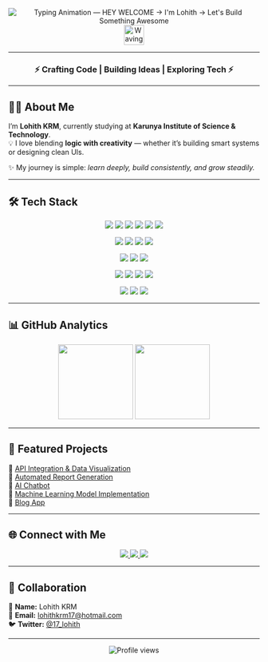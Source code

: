 <p align="center">
  <!-- single typing animation: types one line, erases, types next, erases, loops -->
  <img src="https://readme-typing-svg.herokuapp.com?font=Orbitron&weight=700&size=38&duration=2200&pause=900&color=39FF14&center=true&vCenter=true&multiline=false&repeat=true&width=900&height=90&lines=HEY+WELCOME+%E2%9D%A4%EF%B8%8F;I%27m+Lohith+KRM;Let%27s+Build+Something+Awesome+%F0%9F%9A%80" alt="Typing Animation — HEY WELCOME → I'm Lohith → Let's Build Something Awesome" />
  <!-- small waving GIF (optional) -->
  <img src="https://raw.githubusercontent.com/MartinHeinz/MartinHeinz/master/wave.gif" width="40" alt="Waving hand" />
</p>

---

<h3 align="center">⚡ Crafting Code | Building Ideas | Exploring Tech ⚡</h3>

---

## 👨‍🎓 About Me  
I’m **Lohith KRM**, currently studying at **Karunya Institute of Science & Technology**.  
💡 I love blending **logic with creativity** — whether it’s building smart systems or designing clean UIs.  

✨ My journey is simple: *learn deeply, build consistently, and grow steadily.*  

---

## 🛠 Tech Stack  

<p align="center">
  <img src="https://img.shields.io/badge/Python-14354C?style=for-the-badge&logo=python&logoColor=white" />
  <img src="https://img.shields.io/badge/C-00599C?style=for-the-badge&logo=c&logoColor=white" />
  <img src="https://img.shields.io/badge/Java-ED8B00?style=for-the-badge&logo=openjdk&logoColor=white" />
  <img src="https://img.shields.io/badge/HTML5-E34F26?style=for-the-badge&logo=html5&logoColor=white" />
  <img src="https://img.shields.io/badge/CSS3-1572B6?style=for-the-badge&logo=css3&logoColor=white" />
  <img src="https://img.shields.io/badge/JavaScript-F7DF1E?style=for-the-badge&logo=javascript&logoColor=black" />
</p>

<p align="center">
  <img src="https://img.shields.io/badge/Swing-008000?style=for-the-badge&logo=java&logoColor=white" />
  <img src="https://img.shields.io/badge/JavaFX-5D3FD3?style=for-the-badge&logo=java&logoColor=white" />
  <img src="https://img.shields.io/badge/Streamlit-FF4B4B?style=for-the-badge&logo=streamlit&logoColor=white" />
  <img src="https://img.shields.io/badge/Tkinter-1E90FF?style=for-the-badge&logo=python&logoColor=white" />
</p>

<p align="center">
  <img src="https://img.shields.io/badge/SpringBoot-6DB33F?style=for-the-badge&logo=springboot&logoColor=white" />
  <img src="https://img.shields.io/badge/Flask-000000?style=for-the-badge&logo=flask&logoColor=white" />
  <img src="https://img.shields.io/badge/FastAPI-009688?style=for-the-badge&logo=fastapi&logoColor=white" />
</p>

<p align="center">
  <img src="https://img.shields.io/badge/Docker-2496ED?style=for-the-badge&logo=docker&logoColor=white" />
  <img src="https://img.shields.io/badge/Kubernetes-326CE5?style=for-the-badge&logo=kubernetes&logoColor=white" />
  <img src="https://img.shields.io/badge/GitHub%20Actions-2088FF?style=for-the-badge&logo=githubactions&logoColor=white" />
  <img src="https://img.shields.io/badge/Ollama-FF00FF?style=for-the-badge&logoColor=white" />
</p>

<p align="center">
  <img src="https://img.shields.io/badge/MySQL-4479A1?style=for-the-badge&logo=mysql&logoColor=white" />
  <img src="https://img.shields.io/badge/SQLite-003B57?style=for-the-badge&logo=sqlite&logoColor=white" />
  <img src="https://img.shields.io/badge/CSV%2FJSON-FFD700?style=for-the-badge&logo=files&logoColor=black" />
</p>

---

## 📊 GitHub Analytics  
<p align="center">
  <img src="https://github-readme-stats.vercel.app/api?username=17lohith&show_icons=true&theme=tokyonight&hide_border=true" height="150" />
  <img src="https://github-readme-streak-stats.herokuapp.com/?user=17lohith&theme=tokyonight&hide_border=true" height="150" />
</p>

---

## 🌟 Featured Projects  
🔹 [API Integration & Data Visualization](https://github.com/17lohith/API-INTEGRATION-AND-DATA-VISUALIZATION)  
🔹 [Automated Report Generation](https://github.com/17lohith/AUTOMATED_REPORT_GENERATION)  
🔹 [AI Chatbot](https://github.com/17lohith/AI_CHATBOT)  
🔹 [Machine Learning Model Implementation](https://github.com/17lohith/MACHINE_LEARNING_MODEL_IMPLEMENTATION)  
🔹 [Blog App](https://github.com/17lohith)  

---

## 🌐 Connect with Me  
<p align="center">
  <a href="mailto:lohithkrm17@hotmail.com">
    <img src="https://img.shields.io/badge/Email-D14836?style=for-the-badge&logo=gmail&logoColor=white" />
  </a>
  <a href="https://www.linkedin.com/in/lohith-krm-a5028b326">
    <img src="https://img.shields.io/badge/LinkedIn-0A66C2?style=for-the-badge&logo=linkedin&logoColor=white" />
  </a>
  <a href="https://twitter.com/17_lohith">
    <img src="https://img.shields.io/badge/Twitter-1DA1F2?style=for-the-badge&logo=twitter&logoColor=white" />
  </a>
</p>

---

## 🤝 Collaboration  
💼 **Name:** Lohith KRM  
📧 **Email:** [lohithkrm17@hotmail.com](mailto:lohithkrm17@hotmail.com)  
🐦 **Twitter:** [@17_lohith](https://twitter.com/17_lohith)  

---

<p align="center">
  <img src="https://komarev.com/ghpvc/?username=17lohith&label=Profile%20views&color=00FF00&style=for-the-badge" alt="Profile views" />
</p>
